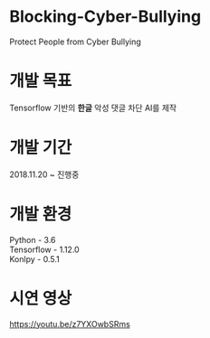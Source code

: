 # Blocking-Cyber-Bullying
Protect People from Cyber Bullying

# 개발 목표
Tensorflow 기반의 **한글** 악성 댓글 차단 AI를 제작

# 개발 기간
2018.11.20 ~ 진행중

# 개발 환경
Python - 3.6  
Tensorflow - 1.12.0  
Konlpy - 0.5.1  

# 시연 영상
https://youtu.be/z7YXOwbSRms
